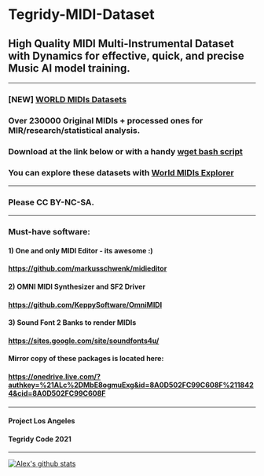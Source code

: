 # Tegridy-MIDI-Dataset

## High Quality MIDI Multi-Instrumental Dataset with Dynamics for effective, quick, and precise Music AI model training.

***

### [NEW] [WORLD MIDIs Datasets](https://1drv.ms/u/s!Ao9gnMkvUA2KgZARLNjGnPmM7FUPug?e=Lc3Elv)

### Over 230000 Original MIDIs + processed ones for MIR/research/statistical analysis.

### Download at the link below or with a handy [wget bash script](https://github.com/asigalov61/Tegridy-MIDI-Dataset/blob/master/WORLD_MIDIs_Datasets.sh)

### You can explore these datasets with [World MIDIs Explorer](https://github.com/asigalov61/tegridy-tools/blob/main/tegridy-tools/notebooks/WORLD_MIDIs_Explorer.ipynb)

***

### Please CC BY-NC-SA.

***

### Must-have software:

#### 1) One and only MIDI Editor - its awesome :)
#### https://github.com/markusschwenk/midieditor

#### 2) OMNI MIDI Synthesizer and SF2 Driver
#### https://github.com/KeppySoftware/OmniMIDI

#### 3) Sound Font 2 Banks to render MIDIs
#### https://sites.google.com/site/soundfonts4u/

#### Mirror copy of these packages is located here:
#### https://onedrive.live.com/?authkey=%21ALc%2DMbE8ogmuExg&id=8A0D502FC99C608F%2118424&cid=8A0D502FC99C608F

***

#### Project Los Angeles
#### Tegridy Code 2021

***

[![Alex's github stats](https://github-readme-stats.vercel.app/api?username=asigalov61&count_private=true&show_icons=true&theme=radical)](https://github.com/anuraghazra/github-readme-stats)
